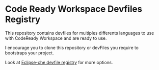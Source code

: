 # Code Ready Workspace Devfiles Registry

This repository contains devfiles for multiples differents languages to use with CodeReady Workspace and are ready to use. 

I encourage you to clone this repository or devFiles you require to bootstraps your project.

Look at [Eclipse-che devfile registry](https://github.com/eclipse-che/che-devfile-registry) for more options.
